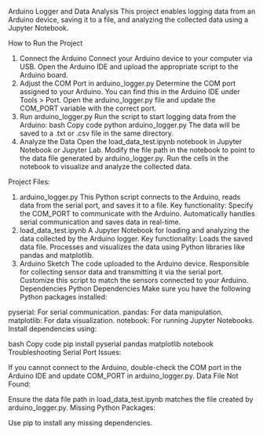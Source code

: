 Arduino Logger and Data Analysis
This project enables logging data from an Arduino device, saving it to a file, and analyzing the collected data using a Jupyter Notebook.

How to Run the Project
1. Connect the Arduino
Connect your Arduino device to your computer via USB.
Open the Arduino IDE and upload the appropriate script to the Arduino board.
2. Adjust the COM Port in arduino_logger.py
Determine the COM port assigned to your Arduino. You can find this in the Arduino IDE under Tools > Port.
Open the arduino_logger.py file and update the COM_PORT variable with the correct port.
3. Run arduino_logger.py
Run the script to start logging data from the Arduino:
bash
Copy code
python arduino_logger.py
The data will be saved to a .txt or .csv file in the same directory.
4. Analyze the Data
Open the load_data_test.ipynb notebook in Jupyter Notebook or Jupyter Lab.
Modify the file path in the notebook to point to the data file generated by arduino_logger.py.
Run the cells in the notebook to visualize and analyze the collected data.


Project Files:
1. arduino_logger.py
This Python script connects to the Arduino, reads data from the serial port, and saves it to a file.
Key functionality:
Specify the COM_PORT to communicate with the Arduino.
Automatically handles serial communication and saves data in real-time.
2. load_data_test.ipynb
A Jupyter Notebook for loading and analyzing the data collected by the Arduino logger.
Key functionality:
Loads the saved data file.
Processes and visualizes the data using Python libraries like pandas and matplotlib.
3. Arduino Sketch
The code uploaded to the Arduino device.
Responsible for collecting sensor data and transmitting it via the serial port.
Customize this script to match the sensors connected to your Arduino.
Dependencies
Python Dependencies
Make sure you have the following Python packages installed:

pyserial: For serial communication.
pandas: For data manipulation.
matplotlib: For data visualization.
notebook: For running Jupyter Notebooks.
Install dependencies using:

bash
Copy code
pip install pyserial pandas matplotlib notebook
Troubleshooting
Serial Port Issues:

If you cannot connect to the Arduino, double-check the COM port in the Arduino IDE and update COM_PORT in arduino_logger.py.
Data File Not Found:

Ensure the data file path in load_data_test.ipynb matches the file created by arduino_logger.py.
Missing Python Packages:

Use pip to install any missing dependencies.
